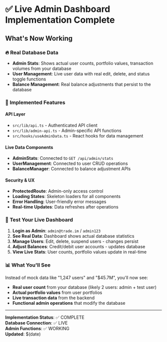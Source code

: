 # ✅ Live Admin Dashboard Implementation Complete

## What's Now Working

### 🔥 **Real Database Data**
- **Admin Stats**: Shows actual user counts, portfolio values, transaction volumes from your database
- **User Management**: Live user data with real edit, delete, and status toggle functions
- **Balance Management**: Real balance adjustments that persist to the database

### 🚀 **Implemented Features**

#### **API Layer**
- `src/lib/api.ts` - Authenticated API client
- `src/lib/admin-api.ts` - Admin-specific API functions
- `src/hooks/useAdminData.ts` - React hooks for data management

#### **Live Data Components**
- **AdminStats**: Connected to `GET /api/admin/stats`
- **UserManagement**: Connected to user CRUD operations
- **BalanceManager**: Connected to balance adjustment APIs

#### **Security & UX**
- **ProtectedRoute**: Admin-only access control
- **Loading States**: Skeleton loaders for all components
- **Error Handling**: User-friendly error messages
- **Real-time Updates**: Data refreshes after operations

### 🎯 **Test Your Live Dashboard**

1. **Login as Admin**: `admin@trade.im` / `admin123`
2. **See Real Data**: Dashboard shows actual database statistics
3. **Manage Users**: Edit, delete, suspend users - changes persist
4. **Adjust Balances**: Credit/debit user accounts - updates database
5. **View Live Stats**: User counts, portfolio values update in real-time

### 📊 **What You'll See**

Instead of mock data like "1,247 users" and "$45.7M", you'll now see:
- **Real user count** from your database (likely 2 users: admin + test user)
- **Actual portfolio values** from user portfolios
- **Live transaction data** from the backend
- **Functional admin operations** that modify the database

---
**Implementation Status**: ✅ COMPLETE  
**Database Connection**: ✅ LIVE  
**Admin Functions**: ✅ WORKING  
**Updated**: $(date)